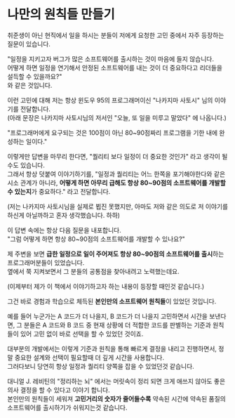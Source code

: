 # 나만의 원칙들 만들기

취준생이 아닌 현직에서 일을 하시는 분들이 저에게 요청한 고민 중에서 자주 등장하는 질문이 있습니다.  

"일정을 지키고자 버그가 많은 소프트웨어를 출시하는 것이 마음에 들지 않습니다.  
어떻게 하면 일정을 연기해서 안정된 소프트웨어를 내는 것이 더 중요하다고 리더들을 설득할 수 있을까요?"  
와 같은 것입니다.  
  
이런 고민에 대해 저는 항상 윈도우 95의 프로그래머이신 "나카지마 사토시" 님의 이야기를 전달합니다.  
(아래 문장은 나카지마 사토시님의 저서인 "오늘, 또 일을 미루고 말았다" 에 나옵니다.)

"프로그래머에게 요구되는 것은 100점이 아닌 80~90점짜리 프로그램을 기한 내에 완성하는 일이다."

이렇게만 답변을 마무리 한다면, "퀄리티 보다 일정이 더 중요한 것인가" 라고 생각이 될 수도 있습니다.  
그래서 항상 덧붙여 이야기하기를, "일정과 퀄리티는 어느 한쪽을 포기해야한다와 같은 시소 관계가 아니라, **어떻게 하면 아무리 급해도 항상 80~90점의 소프트웨어를 개발할 수 있는지**가 중요하다." 라고 전달합니다.  
  
(저는 나카지마 사토시님을 실제로 뵙진 못했지만, 아마도 저와 같은 의도로 저 이야기를 하신게 아닐까하고 혼자 생각했습니다. 하하)  
  
이 답변 속에는 항상 다음 질문을 내포합니다.  
"그럼 어떻게 하면 항상 80~90점의 소프트웨어를 개발할 수 있나요?"  
  
제 주변을 보면 **급한 일정으로 일이 주어져도 항상 80~90점의 소프트웨어를 출시**하는 프로그래머분들이 있었습니다.  
옆에서 쭉 지켜보면서 그 분들의 공통점을 찾아내려고 노력했는데요.  
  
(이제부터 제가 이 책에서 이야기하고자 하는 내용이 등장할 때인것 같습니다.)   
  
그건 바로 경험과 학습으로 체득된 **본인만의 소프트웨어 원칙들**이 있었던 것입니다.  
  
예를 들어 누군가는 A 코드가 더 나을지, B 코드가 더 나을지 고민하면서 시간을 보낸다면, 그 분들은 A 코드와 B 코드 중 현재 상황에 더 적합한 코드를 판별하는 기준과 원칙들이 있어 고민 없이 바로 선택을 할 수 있었던 것이죠.  
  
대부분의 개발에서는 이렇게 기준과 원칙을 통해 빠르게 결정을 내리고 진행하면서, 정말 중요한 설계와 선택이 필요할때 더 깊게 시간을 사용합니다.  
그러다보니 당연히 항상 일정과 퀄리티 양쪽을 잡을 수 있었던것 같습니다.  
  
대니얼 J. 레비틴의 "정리하는 뇌" 에서는 머릿속이 정리 되면 크게 애쓰지 않아도 좋은 의사 결정을 할 수 있다고 이야기 합니다.  
본인만의 원칙들이 세워져 **고민거리의 숫자가 줄어들수록** 약속된 시간에 약속된 품질의 소프트웨어를 출시하기가 쉬워지는것 같습니다.  